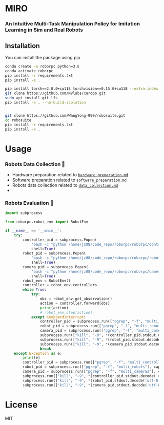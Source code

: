 
# MIRO
### An Intuitive Multi-Task Manipulation Policy for Imitation Learning in Sim and Real Robots

[//]: # (Roborpc is a Python package that allows you to communicate with the sim robots and real robots using RPC.)

[//]: # ()
[//]: # (![Multi-Modality]&#40;roborpc.jpg&#41;)


## Installation

You can install the package using pip

```bash
conda create -n roborpc python=3.8
conda activate roborpc
pip install -r requirements.txt
pip install -e .

pip install torch==2.0.0+cu118 torchvision==0.15.0+cu118 --extra-index-url https://download.pytorch.org/whl/cu118
git clone https://github.com/NVlabs/curobo.git
sudo apt install git-lfs
pip install -e . --no-build-isolation


git clone https://github.com/WangYong-999/robosuite.git
cd robosuite
pip install -r requirements.txt
pip install -e .


```

# Usage

### Robots Data Collection 🧹

-  Hardware preparation related to [`hardware_preparation.md`](https://github.com/WangYong-999/roborpc/blob/main/docs/hardware_preparation.md)
-  Software preparation related to [`software_preparation.md`](https://github.com/WangYong-999/roborpc/blob/main/docs/software_preparation.md)
-  Robots data collection related to [`data_collection.md`](https://github.com/WangYong-999/roborpc/blob/main/docs/data_collection.md)
- 
### Robots Evaluation 🚀
```python
import subprocess

from roborpc.robot_env import RobotEnv

if __name__ == '__main__':
    try:
        controller_pid = subprocess.Popen(
            'bash -c "python /home/jz08/code_repo/roborpc/roborpc/controllers/multi_controllers.py"',
            shell=True)
        robot_pid = subprocess.Popen(
            'bash -c "python /home/jz08/code_repo/roborpc/roborpc/robots/multi_robots.py"',
            shell=True)
        camera_pid = subprocess.Popen(
            'bash -c "python /home/jz08/code_repo/roborpc/roborpc/cameras/multi_cameras.py"',
            shell=True)
        robot_env = RobotEnv()
        controller = robot_env.controllers
        while True:
            try:
                obs = robot_env.get_observation()
                action = controller.forward(obs)
                print(action)
                # robot_env.step(action)
            except KeyboardInterrupt:
                controller_pid = subprocess.run(["pgrep", "-f", "multi_controllers"], capture_output=True)
                robot_pid = subprocess.run(["pgrep", "-f", "multi_robots"], capture_output=True)
                camera_pid = subprocess.run(["pgrep", "-f", "multi_cameras"], capture_output=True)
                subprocess.run(["kill", "-9", *(controller_pid.stdout.decode('utf-8').strip().rstrip().split('\n'))])
                subprocess.run(["kill", "-9", *(robot_pid.stdout.decode('utf-8').strip().rstrip().split('\n'))])
                subprocess.run(["kill", "-9", *(camera_pid.stdout.decode('utf-8').strip().rstrip().split('\n'))])
                break
    except Exception as e:
        print(e)
        controller_pid = subprocess.run(["pgrep", "-f", "multi_controllers"], capture_output=True)
        robot_pid = subprocess.run(["pgrep", "-f", "multi_robots"], capture_output=True)
        camera_pid = subprocess.run(["pgrep", "-f", "multi_cameras"], capture_output=True)
        subprocess.run(["kill", "-9", *(controller_pid.stdout.decode('utf-8').strip().rstrip().split('\n'))])
        subprocess.run(["kill", "-9", *(robot_pid.stdout.decode('utf-8').strip().rstrip().split('\n'))])
        subprocess.run(["kill", "-9", *(camera_pid.stdout.decode('utf-8').strip().rstrip().split('\n'))])
```


# License
MIT
